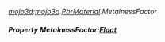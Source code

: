 _[mojo3d](../../modules/mojo3d/mojo3d-module.md):[mojo3d](../../modules/mojo3d/mojo3d-module.md).[PbrMaterial](../../modules/mojo3d/mojo3d-pbrmaterial.md).MetalnessFactor_
##### Property MetalnessFactor:[Float](../../modules/wonkey/wonkey-types-float.md)
